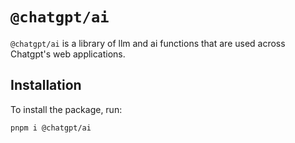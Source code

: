 # `@chatgpt/ai`

`@chatgpt/ai` is a library of llm and ai functions that are used across Chatgpt's web applications.

## Installation

To install the package, run:

```bash
pnpm i @chatgpt/ai
```
